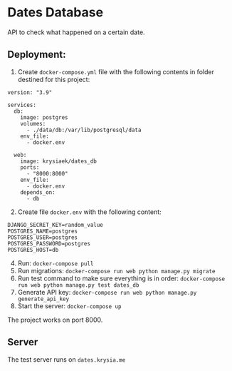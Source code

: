 # Dates Database
API to check what happened on a certain date.

## Deployment:
1.	Create `docker-compose.yml` file with the following contents in folder destined for this project:

```
version: "3.9"

services:
  db:
    image: postgres
    volumes:
      - ./data/db:/var/lib/postgresql/data
    env_file:
      - docker.env

  web:
    image: krysiaek/dates_db
    ports:
      - "8000:8000"
    env_file:
      - docker.env
    depends_on:
      - db
```

2.  Create file `docker.env` with the following content:
```
DJANGO_SECRET_KEY=random_value
POSTGRES_NAME=postgres
POSTGRES_USER=postgres
POSTGRES_PASSWORD=postgres
POSTGRES_HOST=db
```
4. Run:
```docker-compose pull```
5. Run migrations: 
```docker-compose run web python manage.py migrate```
6. Run test command to make sure everything is in order:
```docker-compose run web python manage.py test dates_db```
7. Generate API key: 
```docker-compose run web python manage.py generate_api_key```
8. Start the server:
 ```docker-compose up```

The project works on port 8000.

## Server

The test server runs on `dates.krysia.me`
